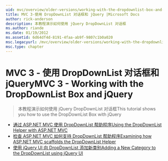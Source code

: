 ```yaml
---
uid: mvc/overview/older-versions/working-with-the-dropdownlist-box-and-jquery/index
title: MVC 3-使用 DropDownList 对话框和 jQuery |Microsoft Docs
author: rick-anderson
description: 本教程演示如何使用 jQuery DropDownList 对话框
ms.author: riande
ms.date: 01/19/2012
ms.assetid: 6d64df4d-8191-4faa-ab9f-9807c1b0a020
msc.legacyurl: /mvc/overview/older-versions/working-with-the-dropdownlist-box-and-jquery
msc.type: chapter
---
```

<a name="mvc-3---working-with-the-dropdownlist-box-and-jquery"></a><span data-ttu-id="99961-103">MVC 3 - 使用 DropDownList 对话框和 jQuery</span><span class="sxs-lookup"><span data-stu-id="99961-103">MVC 3 - Working with the DropDownList Box and jQuery</span></span>
====================
> <span data-ttu-id="99961-104">本教程演示如何使用 jQuery DropDownList 对话框</span><span class="sxs-lookup"><span data-stu-id="99961-104">This tutorial shows you how to use the DropDownList Box with jQuery</span></span>


- [<span data-ttu-id="99961-105">通过 ASP.NET MVC 使用 DropDownList 帮助程序</span><span class="sxs-lookup"><span data-stu-id="99961-105">Using the DropDownList Helper with ASP.NET MVC</span></span>](using-the-dropdownlist-helper-with-aspnet-mvc.md)
- [<span data-ttu-id="99961-106">检查 ASP.NET MVC 如何支持 DropDownList 帮助程序</span><span class="sxs-lookup"><span data-stu-id="99961-106">Examining how ASP.NET MVC scaffolds the DropDownList Helper</span></span>](examining-how-aspnet-mvc-scaffolds-the-dropdownlist-helper.md)
- [<span data-ttu-id="99961-107">使用 jQuery UI 向 DropDownList 添加新类别</span><span class="sxs-lookup"><span data-stu-id="99961-107">Adding a New Category to the DropDownList using jQuery UI</span></span>](adding-a-new-category-to-the-dropdownlist-using-jquery-ui.md)
